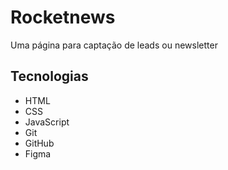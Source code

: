 # Rocketnews
Uma página para captação de leads ou newsletter

## Tecnologias 
- HTML
- CSS
- JavaScript
- Git
- GitHub
- Figma